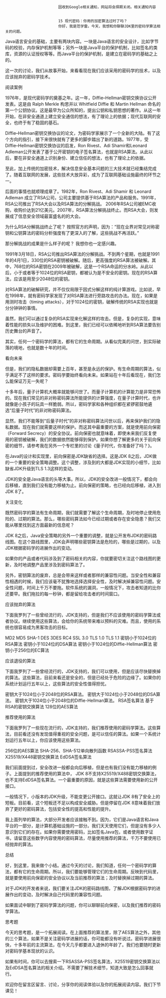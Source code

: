 
                            
                            因收到Google相关通知，网站将会择期关闭。相关通知内容
                            
                            
                            15 现代密码：你用的加密算法过时了吗？
                            你好，我是范学雷。今天，我想和你聊聊JDK里的密码学算法相关的问题。

Java语言安全的基础，主要有两块内容。一块是Java语言的安全设计，比如字节码的校验，内存保护机制等等；另外一块是Java平台的保护机制，比如签名的类库，资源的认证授权等等。而Java平台的保护机制，是建立在密码学的基础之上的。

这一次的讨论，我们从故事开始，来看看现在我们应该采用的密码学的技术，以及应该抛弃的密码学技术。

阅读案例

1976年，是现代密码学的奠基之年。这一年，Diffie–Hellman密钥交换协议公开发表。这是由 Ralph Merkle 构思并以 Whitfield Diffie 和 Martin Hellman 命名的第一个公钥协议。这是最早为公众所知的，提出公钥和私钥思想的著作。从这一年开始，在非安全通道上建立安全通信的想法，有了理论上的依据；现代互联网的安全，也终于有了稳固的基石。

Diffie–Hellman密钥交换协议的论文，为密码学家展示了一个全新的大陆。有了这个方向的指引，接下来很快就有了更多的脚步踏出了新的道路。1977年，受Diffie–Hellman密钥交换协议的启发，Ron Rivest、Adi Shamir和Leonard Adleman公开发表了基于公开密钥的电子签名算法，也就是RSA算法。从此以后，要在非安全通道上识别身份、建立信任的想法，也有了理论上的依据。

至此，加上传统的加密技术，解决信息安全基本问题的三大技术就已经集结完成了。随着互联网的发展，这些技术大放异彩，成为了互联网基础设施最终的环节之一。

后面的事情也就顺理成章了。1982年，Ron Rivest、Adi Shamir 和 Leonard Adleman 成立了RSA公司，公司主要提供基于RSA算法的产品和服务。1991年，RSA公司推出了RSA大会以及RSA算法的分解挑战。 2006年RSA公司被EMC收购，收购价达到21亿美元。2007年，RSA算法分解挑战终止。而RSA大会，则发展成了信息安全领域最富盛名的的大会。

为什么RSA分解挑战终止了呢？ 按照官方的声明，因为：“现在业界对常见对称密钥和公钥算法的密码分析强度有了更深入的了解，这些挑战不再活跃。”

那分解挑战的成果是什么样子的呢？ 我想你也一定感兴趣。

1991年3月18日，RSA公司推出RSA算法的分解挑战。不到两个星期，也就是1991年的4月1日，330位的RSA密钥被破解。随后，更高强度的RSA算法被破解。其中，768位的RSA密钥在2009年被破解，这是一个RSA命运的分水岭。从此以后，小于或者等于1024位的RSA密钥，都被认为是不安全的密钥。现在的RSA算法，应该是用至少2048位的密钥。

对RSA算法的破解研究，并不仅仅局限于因式分解这样的纯计算游戏。比如说，早在1998年，就有密码学家发现了对RSA算法进行旁路攻击的办法。现在，如果是用测时攻击（timing attacks），对于1024位的密钥，破解传统的RSA实现也就是分分钟钟的事情。

虽然，我们可以通过复杂的RSA实现来化解这样的攻击。但是，复杂的实现，意味着性能的损失以及维护的困难。到这里，我们已经可以依稀地听到RSA算法要告别历史舞台的声音了。

其实，任何一个密码学的算法，都有它的生命周期。从看似完美的问世，到实际破落的境地，也就是数十年的时间。

看向未来

但是，我们的隐私数据却需要上百年，甚至是永远的保护。有生命周期的算法，似乎满足不了这样的要求。密码学要始终看向未来。如果站在十年后看现在，我们怎么能保证万无一失呢？

十多年后，量子计算机大概率就能够问世了。而量子计算机的计算能力是非常恐怖的。现在我们常见的非对称密码算法所能提供的计算强度，在量子计算时代，也许就像是小孩子的玩具一样脆弱。所以，密码学家和各种组织都在紧锣密鼓地遴选“后量子时代”的非对称密码算法。

显然，我们不能等到“后量子时代”的非对称密码算法问世以后，再来保护我们的隐私数据。现在我们就需要这样的保护。而这其中最重要的方案，就是使用前向保密（Forward Secrecy）的安全协议。前向保密也就意味着，即使未来我们反复使用的密钥被破解，我们的数据依然能够得到保护。如果你想了解更多的关于前向保密的细节，请参考我在另外一个专栏里的讨论《量子时代，你准备好了吗？》。

在Java的设计和实现里，前向保密是JDK缺省的选择。这是JDK 8之后，JDK做的一个重要的安全策略调整。这个调整，涉及到的大都是JDK实现的小细节，比如缺省JDK升级到TLS 1.3这样的变动。

JDK的安全是Java语言的头等大事。所以，JDK的安全改进一般情况下，都会向后移植，直到我们没有能力移植为止。前向保密的策略，也已经向后移植，进入到JDK 8了。

关注变化

既然密码学的算法有生命周期，我们就需要了解这个生命周期，及时地停止使用危险的、过期的算法。那么，哪些密码算法如今已经过期或者存在安全隐患？我们又能从哪里找到这方面最新的信息呢？

JDK 8之后，Java安全策略的另外一个重要的调整，就是公开发布JDK的密码路线图。在这个路线图里，JDK会声明哪些密钥算法是危险的，哪些是过期的，以及JDK根据密码学的进展作出的变动。

如果你的产品或者代码涉及到了密码相关的内容，你就要密切关注这个路线图的更新，及时地调整产品里涉及到密码算法了。

另外，密钥算法的废弃，总是会带来这样或者那样的兼容性问题。当安全性和兼容性相遇的时候，我们应该毫不犹豫地选择选择安全性，及时解决掉兼容性问题。安全性问题，时间上千万不要拖。软件系统的漏洞，一般情况下，攻击者知道的比你还要早。我们拖拉的每一秒钟，都是留给攻击者的时间窗口。

应该抛弃的算法

下面我罗列了一些曾经流行的，JDK支持的，但是我们不应该使用的密码学算法或者协议。继续使用这些算法，会给你的系统带来难以预料的灾难。而且，使用的系统也很容易成为黑客攻击的目标。


MD2
MD5
SHA-1
DES
3DES
RC4
SSL 3.0
TLS 1.0
TLS 1.1
密钥小于1024位的RSA算法
密钥小于1024位的DSA算法
密钥小于1024位的Diffie-Hellman算法
密钥小于256位的EC算法


应该退役的算法

下面我罗列了一些曾经流行的，JDK支持的，我们可以使用，但是应该尽快替换掉的算法。这些算法，目前来看还是安全的，但是已经处于危险的边缘了。如果你的系统计划运行五年以上，这些算法的安全性值得担忧。


密钥大于1024位小于2048位的RSA算法。
密钥大于1024位小于2048位的DSA算法。
密钥大于1024位小于2048位的Diffie-Hellman算法。
RSA签名算法
基于RSA的密钥交换算法
128位的AES算法


推荐使用的算法

下面我罗列了一些现在流行的，JDK支持的，我们推荐使用的密码学算法。这些算法，目前看还没有发现值得重视的安全问题，是可以信任的算法。如果一个系统计划运行五年以上，你应该使用这些算法。


256位的AES算法
SHA-256、SHA-512单向散列函数
RSASSA-PSS签名算法
X25519/X448密钥交换算法
EdDSA签名算法


我们前面提到过，安全改进一般都会向后移植，但是也有我们没有能力移植的例子。上面提到的推荐使用的算法中， JDK 8不支持X25519/X488密钥交换算法，也不支持EdDSA签名算法。一个最重要的原因，就是这些算法需要使用新的公开接口。

一般情况下，小版本的JDK升级，不能变更公开接口。这就让JDK 8有了安全上的短板。目前看，这个短板还不足以构成安全威胁。但是停留在JDK 8意味着我们放弃了更好的密码算法，包括安全性的提高和性能的提升。

我上面列举的算法，大部分开发者应该接触不到。因为，它们是Java语言和Java平台的一部分，是计算机基础设施的一部分。我们天天使用它们，但是没有多少人意识到它们的存在。如果你需要使用密码，比如签名Java包，或者使用数字证书，请留意这些数字内容使用的密码算法，尽量使用推荐的算法，千万不要使用已经抛弃的算法。

总结

好，到这里，我来做个小结。通过今天的讨论，我们知道，任何一个密码学的算法，都有它的生命周期。所以，我们要能够管理它们的生命周期。反映到代码里，就是要使用前向保密的安全协议以及当前推荐的算法；及时替换掉过期的算法。

对于JDK的开发者来说，我们要关注JDK的密码路线图，了解JDK根据密码学的进展作出的变动，及时解决自己代码里的兼容性问题。

如果面试中聊到了密码学算法的问题，你可以聊聊前向保密，以及我们推荐的密码学算法。

思考题

今天的思考题，是一个拓展阅读。在上面推荐的算法里，除了AES算法之外，其他的三个算法，如果不是关注密码学进展的话，你可能都没有听说过。密码学进展很快，十多年前的主流算法，在今天几乎都要进入退休的年龄了。我们也要随时更新对密码学基本现状的认识。

如果有时间，你可以去搜索一下RSASSA-PSS签名算法，X25519密钥交换算法以及EdDSA签名算法的相关介绍。不需要了解技术细节，知道大致是怎么回事就行。

欢迎你在留言区留言、讨论，分享你的阅读体验以及你的拓展阅读内容。我们下节课见！

                        
                        
                            